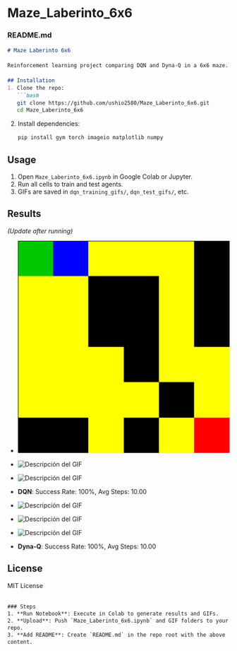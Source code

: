 # Maze_Laberinto_6x6

### README.md
```markdown
# Maze Laberinto 6x6

Reinforcement learning project comparing DQN and Dyna-Q in a 6x6 maze.

## Installation
1. Clone the repo:
   ```bash
   git clone https://github.com/ushio2580/Maze_Laberinto_6x6.git
   cd Maze_Laberinto_6x6
   ```
2. Install dependencies:
   ```bash
   pip install gym torch imageio matplotlib numpy
   ```

## Usage
1. Open `Maze_Laberinto_6x6.ipynb` in Google Colab or Jupyter.
2. Run all cells to train and test agents.
3. GIFs are saved in `dqn_training_gifs/`, `dqn_test_gifs/`, etc.

## Results
*(Update after running)*
- ![Descripción del GIF](assets/dqn/test_ep_1.gif)
-  ![Descripción del GIF](assets/tu-archivo.gif)
-  ![Descripción del GIF](assets/tu-archivo.gif)




- **DQN**: Success Rate: 100%, Avg Steps: 10.00

-  ![Descripción del GIF](assets/tu-archivo.gif)
-  ![Descripción del GIF](assets/tu-archivo.gif)
-  ![Descripción del GIF](assets/tu-archivo.gif)
- **Dyna-Q**: Success Rate: 100%, Avg Steps: 10.00

## License
MIT License
```

### Steps
1. **Run Notebook**: Execute in Colab to generate results and GIFs.
2. **Upload**: Push `Maze_Laberinto_6x6.ipynb` and GIF folders to your repo.
3. **Add README**: Create `README.md` in the repo root with the above content.
